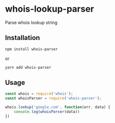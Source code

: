 # whois-lookup-parser

Parse whois lookup string

## Installation

```bash
npm install whois-parser
```

or

```bash
yarn add whois-parser
```

## Usage

```javascript
const whois = require('whois');
const whoisParser = require('whois-parser');

whois.lookup('google.com', function(err, data) {
    console.log(whoisParser(data))
})
```